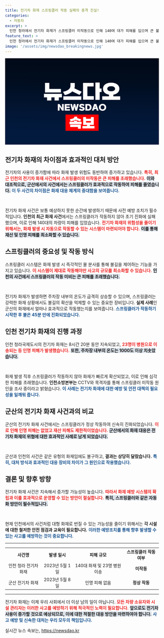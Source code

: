 ```yaml
---
title: 전기차 화재 스프링클러 작동 실패의 충격 진실!
categories:
  - 자동차
excerpt: >
  인천 청라에서 전기차 화재가 스프링클러 미작동으로 인해 140여 대가 피해를 입으며 큰 불길이 번졌다. 반면 군산의 전기차 화재는 스프링클러 덕분에 45분 만에 진화, 인명 피해를 막았다. 이 두 사건의 극명한 대조가 충격을 줍니다!
feature_text: >
  인천 청라에서 전기차 화재가 스프링클러 미작동으로 인해 140여 대가 피해를 입으며 큰 불길이 번졌다. 반면 군산의 전기차 화재는 스프링클러 덕분에 45분 만에 진화, 인명 피해를 막았다. 이 두 사건의 극명한 대조가 충격을 줍니다!
image: '/assets/img/newsdao_breakingnews.jpg'
---
```


<p><img src="/assets/img/newsdao_breakingnews.jpg" alt="ontimetimes 속보" /></p>

<h2 data-ke-size="size26">전기차 화재의 차이점과 효과적인 대처 방안</h2>

<p>전기차의 사용이 증가함에 따라 화재 발생 위험도 동반하여 증가하고 있습니다. <b><span style="color: #ee2323;">특히, 최근 인천의 전기차 화재 사건에서 스프링클러의 미작동은 큰 피해를 초래했습니다.</span></b> <b><span style="background-color: #21538527;">이와 대조적으로, 군산에서의 사건에서는 스프링클러가 효과적으로 작동하여 피해를 줄였습니다.</span></b> <b><span style="color: #1a5490;">이 두 사건의 차이점은 화재 대응 체계의 중대함을 보여줍니다.</span></b> </p>

<p data-ke-size="size16">&nbsp;</p>

<p>전기차 화재 사건은 보통 예상하지 못한 순간에 발생하기 때문에 사전 예방 조치가 필수적입니다. <b>인천의 최근 화재 사건</b>에서는 스프링클러가 작동하지 않아 초기 진화에 실패했으며, 이로 인해 140대의 차량이 피해를 입었습니다. <b><span style="color: #ee2323;">전기차 화재의 위험성을 줄이기 위해서는, 화재 발생 시 자동으로 작동할 수 있는 시스템이 마련되어야 합니다.</span></b> <b><span style="background-color: #21538527;">이를 통해 재산 및 인명 피해를 최소화할 수 있습니다.</span></b> </p>

<h2 data-ke-size="size26">스프링클러의 중요성 및 작동 방식</h2>

<p>스프링클러 시스템은 화재 발생 시 즉각적인 물 분사를 통해 불길을 제어하는 기능을 가지고 있습니다. <b><span style="color: #ee2323;">이 시스템이 제대로 작동해야만 사고의 규모를 최소화할 수 있습니다.</span></b> <b><span style="background-color: #21538527;">인천의 사건에서 스프링클러의 작동 미비는 큰 피해를 초래했습니다.</span></b> </p>

<p data-ke-size="size16">&nbsp;</p>

<p>전기차 화재가 발생하면 주차장 내부의 온도가 급격히 상승할 수 있으며, 스프링클러는 강력한 화재 상황에서도 불길의 확산을 억제할 수 있는 중요한 장비입니다. <b>실제 사례</b>인 군산의 화재에서 얼마나 효과적으로 작동했는지를 보여줍니다. <b><span style="color: #1a5490;">스프링클러가 작동하기 시작한 후 불은 45분 만에 진화되었습니다.</span></b> </p>

<h2 data-ke-size="size26">인천 전기차 화재의 진행 과정</h2>

<p>인천 청라국제도시의 전기차 화재는 8시간 20분 동안 지속되었고, <b><span style="color: #ee2323;">23명이 병원으로 이송되는 등 인명 피해가 발생했습니다.</span></b> <b><span style="background-color: #21538527;">또한, 주차장 내부의 온도는 1000도 이상 치솟았습니다.</span></b> </p>

<p data-ke-size="size16">&nbsp;</p>

<p>화재 발생 직후 스프링클러가 작동하지 않아 화재가 빠르게 확산되었고, 이로 인해 심각한 피해를 초래했습니다. <b>인천소방본부는</b> CCTV와 목격자를 통해 스프링클러 미작동 원인을 조사 중이라고 밝혔습니다. <b><span style="color: #1a5490;">이 사례는 전기차 화재에 대한 예방 및 안전 대책의 필요성을 일깨워 줍니다.</span></b></p>

<h2 data-ke-size="size26">군산의 전기차 화재 사건과의 비교</h2>

<p>군산의 전기차 화재 사건에서는 스프링클러가 정상 작동하여 신속히 진화되었습니다. <b><span style="color: #ee2323;">이로 인해 인명 피해는 없었고 재산 피해도 제한적이었습니다.</span></b> <b><span style="background-color: #21538527;">군산에서의 화재 대응은 전기차 화재의 위협에 대한 효과적인 사례로 남게 되었습니다.</span></b> </p>

<p data-ke-size="size16">&nbsp;</p>

<p>군산과 인천의 사건은 같은 유형의 화재임에도 불구하고, <b>결과는 상당히 달랐습니다.</b> <b><span style="color: #1a5490;">특히, 대처 방식과 효과적인 대응 장비의 차이가 그 원인으로 작용했습니다.</span></b> </p>

<h2 data-ke-size="size26">결론 및 향후 방향</h2>

<p>전기차 화재 사건은 지속해서 증가할 가능성이 높습니다. <b><span style="color: #ee2323;">따라서 화재 예방 시스템의 확립과 이를 효과적으로 운영할 수 있는 방안이 절실합니다.</span></b> <b><span style="background-color: #21538527;">특히, 스프링클러와 같은 자동화 방안이 필수적입니다.</span></b> </p>

<p data-ke-size="size16">&nbsp;</p>

<p>현재 인천에서의 사건처럼 대형 화재로 번질 수 있는 가능성을 줄이기 위해서는 <b>각 시설에 대한 철저한 안전 점검과 교육이 필요합니다.</b> <b><span style="color: #1a5490;">이러한 예방조치를 통해 향후 발생할 수 있는 사고를 예방하는 것이 중요합니다.</span></b> </p>

<hr>

<table style="width: 100%; border-collapse: collapse;">
    <tr>
        <td style="text-align: center; height: 40px;"><b>사건명</b></td>
        <td style="text-align: center; height: 40px;"><b>발생 일시</b></td>
        <td style="text-align: center; height: 40px;"><b>피해 규모</b></td>
        <td style="text-align: center; height: 40px;"><b>스프링클러 작동 여부</b></td>
    </tr>
    <tr>
        <td style="text-align: center; height: 40px;">인천 청라 전기차 화재</td>
        <td style="text-align: center; height: 40px;">2023년 5월 1일</td>
        <td style="text-align: center; height: 40px;">140대 화재 및 23명 병원 이송</td>
        <td style="text-align: center; height: 40px;"><b>미작동</b></td>
    </tr>
    <tr>
        <td style="text-align: center; height: 40px;">군산 전기차 화재</td>
        <td style="text-align: center; height: 40px;">2023년 5월 8일</td>
        <td style="text-align: center; height: 40px;">인명 피해 없음</td>
        <td style="text-align: center; height: 40px;"><b>정상 작동</b></td>
    </tr>
</table>

<hr>

<p>전기차 화재는 이제 우리 사회에서 더 이상 남의 일이 아닙니다. <b><span style="color: #ee2323;">모든 차량 소유자와 시설 관리자는 이러한 사고를 예방하기 위해 적극적인 노력이 필요합니다.</span></b> <b><span style="background-color: #21538527;">앞으로도 전기차 사용이 증가할 것으로 예상되므로, 이에 대한 적절한 대응 방안을 마련하여야 합니다.</span></b> <b><span style="color: #1a5490;">사고 예방 및 신속한 대처는 우리 모두의 책임입니다.</span></b></p>
실시간 뉴스 속보는, <a href="https://newsdao.kr" rel="dofollow">https://newsdao.kr</a>


